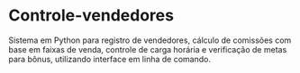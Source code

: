 # Controle-vendedores
Sistema em Python para registro de vendedores, cálculo de comissões com base em faixas de venda, controle de carga horária e verificação de metas para bônus, utilizando interface em linha de comando.
